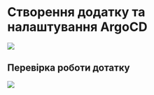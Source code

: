 # Створення додатку та налаштування ArgoCD 

![](https://github.com/ZadorozhnaI/AsciiArtify/blob/main/doc/20231128120326.gif)

## Перевірка роботи дотатку

![](https://github.com/ZadorozhnaI/AsciiArtify/blob/main/doc/20231128122835.gif)